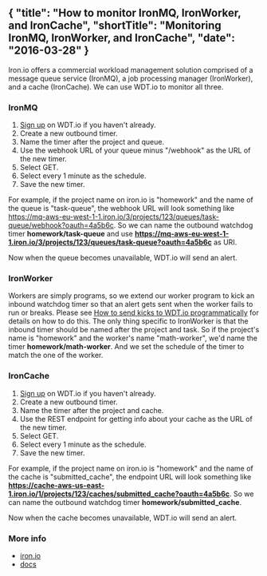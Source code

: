 {
  "title": "How to monitor IronMQ, IronWorker, and IronCache",
  "shortTitle": "Monitoring IronMQ, IronWorker, and IronCache",
  "date": "2016-03-28"
}
---
Iron.io offers a commercial workload management solution comprised of a message queue service (IronMQ), a job processing manager (IronWorker), and a cache (IronCache). We can use WDT.io to monitor all three.

### IronMQ

1. [Sign up](https://wdt.io/signup) on WDT.io if you haven't already.
2. Create a new outbound timer.
3. Name the timer after the project and queue.
4. Use the webhook URL of your queue minus "/webhook" as the URL of the new timer.
5. Select GET.
6. Select every 1 minute as the schedule.
7. Save the new timer.

For example, if the project name on iron.io is "homework" and the name of the queue is "task-queue", the webhook URL will look something like https://mq-aws-eu-west-1-1.iron.io/3/projects/123/queues/task-queue/webhook?oauth=4a5b6c. So we can name the outbound watchdog timer **homework/task-queue** and use **https://mq-aws-eu-west-1-1.iron.io/3/projects/123/queues/task-queue?oauth=4a5b6c** as URI.

Now when the queue becomes unavailable, WDT.io will send an alert.

### IronWorker

Workers are simply programs, so we extend our worker program to kick an inbound watchdog timer so that an alert gets sent when the worker fails to run or breaks. Please see [How to send kicks to WDT.io programmatically](programmatic_kicks.html) for details on how to do this. The only thing specific to IronWorker is that the inbound timer should be named after the project and task. So if the project's name is "homework" and the worker's name "math-worker", we'd name the timer **homework/math-worker**. And we set the schedule of the timer to match the one of the worker.

### IronCache

1. [Sign up](https://wdt.io/signup) on WDT.io if you haven't already.
2. Create a new outbound timer.
3. Name the timer after the project and cache.
4. Use the REST endpoint for getting info about your cache as the URL of the new timer.
5. Select GET.
6. Select every 1 minute as the schedule.
7. Save the new timer.

For example, if the project name on iron.io is "homework" and the name of the cache is "submitted_cache", the endpoint URL will look something like **https://cache-aws-us-east-1.iron.io/1/projects/123/caches/submitted_cache?oauth=4a5b6c**. So we can name the outbound watchdog timer **homework/submitted_cache**.

Now when the cache becomes unavailable, WDT.io will send an alert.

### More info

- [iron.io](https://iron.io)
- [docs](http://dev.iron.io)
